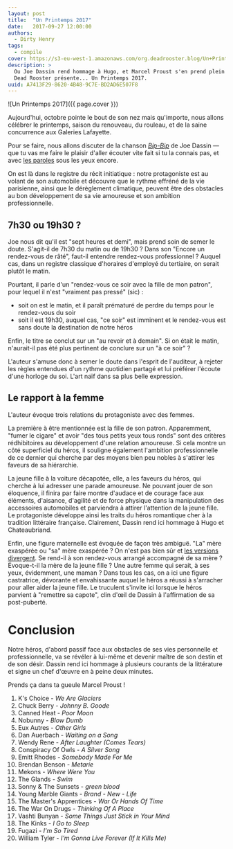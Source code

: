 ```yaml
---
layout: post
title:  "Un Printemps 2017"
date:   2017-09-27 12:00:00
authors:
  - Dirty Henry
tags:
  - compile
cover: https://s3-eu-west-1.amazonaws.com/org.deadrooster.blog/Un+Printemps+2017.jpg
description: >
  Ou Joe Dassin rend hommage à Hugo, et Marcel Proust s'en prend plein la gueule.
  Dead Rooster présente... Un Printemps 2017.
uuid: A7413F29-8620-4B48-9C7E-BD2AD6E507F8
---
```


![Un Printemps 2017]({{ page.cover }})

Aujourd'hui, octobre pointe le bout de son nez mais qu'importe, nous allons
célébrer le printemps, saison du renouveau, du rouleau, et de la saine
concurrence aux Galeries Lafayette.

Pour se faire, nous allons discuter de la chanson [*Bip-Bip*][bipbip] de Joe Dassin — que
tu vas me faire le plaisir d'aller écouter vite fait si tu la connais pas, et
avec [les paroles][lyrics-ma] sous les yeux encore.

On
est là dans le registre du récit initiatique : notre protagoniste est au volant
de son automobile et découvre que le rythme effréné de la vie parisienne, ainsi
que le dérèglement climatique, peuvent être des obstacles au bon développement de sa
vie amoureuse et son ambition professionnelle.

## 7h30 ou 19h30 ?

Joe nous dit qu'il est "sept heures et demi", mais prend soin de semer le doute.
S'agit-il de 7h30 du matin ou de 19h30 ? Dans son "Encore un rendez-vous de
râté", faut-il entendre rendez-vous professionnel ? Auquel cas, dans un registre
classique d'horaires d'employé du tertiaire, on serait plutôt le matin.

Pourtant, il parle d'un "rendez-vous ce soir avec la fille de mon patron", pour
lequel il n'est "vraiment pas pressé" (sic) :

* soit on est le matin, et il paraît prématuré de perdre du temps pour le
  rendez-vous du soir
* soit il est 19h30, auquel cas, "ce soir" est imminent et
  le rendez-vous est sans doute la destination de notre héros

Enfin, le titre se conclut sur un "au revoir et à demain". Si on était le matin,
n'aurait-il pas été plus pertinent de conclure sur un "à ce soir" ?

L'auteur s'amuse donc à semer le doute dans l'esprit de l'auditeur, à rejeter
les règles entendues d'un rythme quotidien partagé et lui préférer l'écoute
d'une horloge du soi. L'art naïf dans sa plus belle expression.

## Le rapport à la femme

L'auteur évoque trois relations du protagoniste avec des femmes.

La première à être mentionnée est la fille de son patron. Apparemment, "fumer le
cigare" et avoir "des tous petits yeux tous ronds" sont des critères
rédhibitoires au développement d'une relation amoureuse. Si cela montre un côté
superficiel du héros, il souligne également l'ambition professionnelle de ce
dernier qui cherche par des moyens bien peu nobles à s'attirer les faveurs de
sa hiérarchie.

La jeune fille à la voiture décapotée, elle, a les faveurs du héros, qui cherche à
lui adresser une parade amoureuse. Ne pouvant jouer de son éloquence, il finira
par faire montre d'audace et de courage face aux éléments, d'aisance, d'agilité
et de force physique dans la manipulation des accessoires automobiles et
parviendra à attirer l'attention de la jeune fille. Le protagoniste développe
ainsi les traits du héros romantique cher à la tradition littéraire française.
Clairement, Dassin rend ici hommage à Hugo et Chateaubriand.

Enfin, une figure maternelle est évoquée de façon très ambiguë. "La" mère
exaspérée ou "sa" mère exaspérée ? On n'est pas bien sûr et [les versions][lyrics-ma] [divergent][lyrics-la]. Se rend-il à son
rendez-vous arrangé accompagné de sa mère ? Évoque-t-il la mère de la jeune fille ? Une
autre femme qui serait, à ses yeux, évidemment, une maman ? Dans tous les cas,
on a ici une figure castratrice, dévorante et envahissante auquel le héros a
réussi à s'arracher pour aller aider la jeune fille. Le truculent s'invite ici
lorsque le héros parvient à "remettre sa capote", clin d'œil de Dassin à
l'affirmation de sa post-puberté.

# Conclusion

Notre héros, d'abord passif face aux obstacles de ses vies personnelle et
professionnelle, va se révéler à lui-même et devenir maître de son destin et de
son désir. Dassin rend ici hommage à plusieurs courants de la littérature et
signe un chef d'œuvre en à peine deux minutes.

Prends ça dans ta gueule Marcel Proust !

<div id='printemps-2017-playlist'
     class="dr-playlist"
     dr-spotify-id="2DhVzuXuNBehDVdfdeTtO5"
     dr-spotify-user="guiguilele">
</div>

1. K's Choice - *We Are Glaciers*
1. Chuck Berry - *Johnny B. Goode*
1. Canned Heat - *Poor Moon*
1. Nobunny - *Blow Dumb*
1. Eux Autres - *Other Girls*
1. Dan Auerbach - *Waiting on a Song*
1. Wendy Rene - *After Laughter (Comes Tears)*
1. Conspiracy Of Owls - *A Silver Song*
1. Emitt Rhodes - *Somebody Made For Me*
1. Brendan Benson - *Metarie*
1. Mekons - *Where Were You*
1. The Glands - *Swim*
1. Sonny & The Sunsets - *green blood*
1. Young Marble Giants - *Brand - New - Life*
1. The Master's Apprentices - *War Or Hands Of Time*
1. The War On Drugs - *Thinking Of A Place*
1. Vashti Bunyan - *Some Things Just Stick in Your Mind*
1. The Kinks - *I Go to Sleep*
1. Fugazi - *I'm So Tired*
1. William Tyler - *I’m Gonna Live Forever (If It Kills Me)*

[bipbip]: https://open.spotify.com/track/2HW2IhcFUXYkX8a3zm6io0
[lyrics-ma]: https://genius.com/Joe-dassin-bip-bip-lyrics
[lyrics-la]: https://www.paroles.net/joe-dassin/paroles-bip-bip
